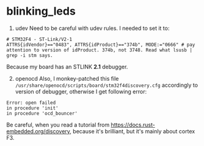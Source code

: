 # blinking_leds


1. udev
Need to be careful with udev rules. I needed to set it to:
```
# STM32F4 - ST-Link/V2-1
ATTRS{idVendor}=="0483", ATTRS{idProduct}=="374b", MODE:="0666" # pay attention to version of idProduct. 374b, not 3748. Read what lsusb | grep -i stm says.
```
Because my board has an STLINK <b>2.1</b> debugger.

2. openocd
Also, I monkey-patched this file `/usr/share/openocd/scripts/board/stm32f4discovery.cfg` accordingly to version of debugger, otherwise I get following error:

```
Error: open failed
in procedure 'init'
in procedure 'ocd_bouncer'
```

Be careful, when you read a tutorial from https://docs.rust-embedded.org/discovery, because it's brilliant, but it's mainly about cortex F3.
